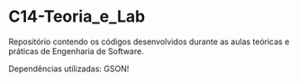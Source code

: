 # C14-Teoria_e_Lab
Repositório contendo os códigos desenvolvidos durante as aulas teóricas e práticas de Engenharia de Software.

Dependências utilizadas: GSON!
